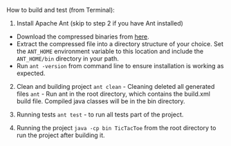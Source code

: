 How to build and test (from Terminal):
1. Install Apache Ant (skip to step 2 if you have Ant installed)
- Download the compressed binaries from [here](https://ant.apache.org/manualdownload.cgi). 
- Extract the compressed file into a directory structure of your choice. Set the `ANT_HOME` environment variable to this location and include the `ANT_HOME/bin` directory in your path.
- Run `ant -version` from command line to ensure installation is working as expected.

2. Clean and building project
`ant clean` - Cleaning deleted all generated files
`ant` - Run ant in the root directory, which contains the build.xml build file. Compiled java classes will be in the bin directory.

3. Running tests
`ant test` - to run all tests part of the project.

4. Running the project
`java -cp bin TicTacToe` from the root directory to run the project after building it.
